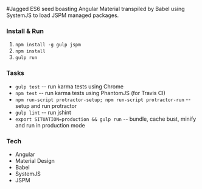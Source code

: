 #Jagged
ES6 seed boasting Angular Material transpiled by Babel using SystemJS to load JSPM managed packages.

### Install & Run

1. `npm install -g gulp jspm`
2. `npm install`
3. `gulp run`

### Tasks

- `gulp test` -- run karma tests using Chrome
- `npm test` -- run karma tests using PhantomJS (for Travis CI)
- `npm run-script protractor-setup; npm run-script protractor-run` -- setup and run protractor
- `gulp lint` -- run jshint
- `export SITUATION=production && gulp run` -- bundle, cache bust, minify and run in production mode

### Tech

- Angular
- Material Design
- Babel
- SystemJS
- JSPM